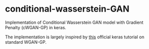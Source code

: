 # conditional-wasserstein-GAN
Implementation of Conditional Wasserstein GAN model with Gradient Penalty (cWGAN-GP) in keras.

The implementation is largely inspired by [this](https://keras.io/examples/generative/wgan_gp/) official keras tutorial on standard WGAN-GP.